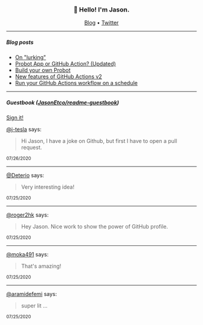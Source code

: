 <h3 align="center">👋 Hello! I'm Jason.</h3>

<p align="center">
  <a href="https://jasonet.co">Blog</a> •
  <a href="https://twitter.com/JasonEtco">Twitter</a>
</p>

---

##### Blog posts

<!--START_SECTION:posts-->
* [On &quot;lurking&quot;](https:&#x2F;&#x2F;jasonet.co&#x2F;posts&#x2F;on-lurking&#x2F;)
* [Probot App or GitHub Action? (Updated)](https:&#x2F;&#x2F;jasonet.co&#x2F;posts&#x2F;probot-app-or-github-action-v2&#x2F;)
* [Build your own Probot](https:&#x2F;&#x2F;jasonet.co&#x2F;posts&#x2F;build-your-own-probot&#x2F;)
* [New features of GitHub Actions v2](https:&#x2F;&#x2F;jasonet.co&#x2F;posts&#x2F;new-features-of-github-actions&#x2F;)
* [Run your GitHub Actions workflow on a schedule](https:&#x2F;&#x2F;jasonet.co&#x2F;posts&#x2F;scheduled-actions&#x2F;)
<!--END_SECTION:posts-->

---

##### Guestbook ([JasonEtco/readme-guestbook](https://github.com/JasonEtco/readme-guestbook))

<a href="https://readme-guestbook.now.sh">Sign it!</a>

<!--START_SECTION:guestbook-->
[@j-tesla](https://github.com/j-tesla) says:

> Hi Jason, I have a joke on Github, but first I have to open a pull request.

<sup>07/26/2020</sup>


---

[@Deterio](https://github.com/Deterio) says:

> Very interesting idea!

<sup>07/25/2020</sup>


---

[@roger2hk](https://github.com/roger2hk) says:

> Hey Jason. Nice work to show the power of GitHub profile.

<sup>07/25/2020</sup>


---

[@moka491](https://github.com/moka491) says:

> That's amazing!

<sup>07/25/2020</sup>


---

[@aramidefemi](https://github.com/aramidefemi) says:

> super lit ...

<sup>07/25/2020</sup>

<!--END_SECTION:guestbook-->
<!--GUESTBOOK_LIST [{"name":"j-tesla","message":"Hi Jason, I have a joke on Github, but first I have to open a pull request.","date":"07/26/2020"},{"name":"Deterio","message":"Very interesting idea!","date":"07/25/2020"},{"name":"roger2hk","message":"Hey Jason. Nice work to show the power of GitHub profile.","date":"07/25/2020"},{"name":"moka491","message":"That's amazing!","date":"07/25/2020"},{"name":"aramidefemi","message":"super lit ...","date":"07/25/2020"}]-->
